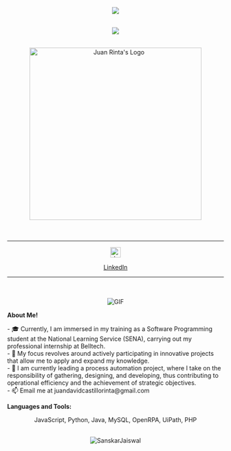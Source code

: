 <p align="center">
 <br><br>
 <img src="https://readme-typing-svg.herokuapp.com/?lines=Hey,+I'm+Juan+Rinta!!&center=true&width=360&height=30"><br>
</p>
<p align="center">
 <br>
 <img src="https://readme-typing-svg.herokuapp.com/?lines=Welcome+to+my+Github+Profile!!&center=true&width=360&height=30">
 <br><br>
</p>
<div align="center">
  <img align="center" alt="Juan Rinta's Logo" width="400px" src="https://i.imgur.com/YS3w9Vu.jpg" />
</div>

<br/>
<br/>

<hr>

<a href="https://www.linkedin.com/in/juancastillor/">
  <div align="center">
    <img align="center" alt="Juan Rinta's LinkedIn" width="24px" src="https://img.icons8.com/nolan/96/linkedin.png" />
    <p>LinkedIn</p>
  </div>
</a>

<hr>

<br/>
<br/>
<div align="center">
  <img align="center" alt="GIF" src="https://media.giphy.com/media/LmNwrBhejkK9EFP504/giphy.gif" />
</div>
</div>

**About Me!**

<p align="left">
- 🎓 Currently, I am immersed in my training as a Software Programming student at the National Learning Service (SENA), carrying out my professional internship at Belltech.<br>
- 🚀 My focus revolves around actively participating in innovative projects that allow me to apply and expand my knowledge.<br>
- 🤖 I am currently leading a process automation project, where I take on the responsibility of gathering, designing, and developing, thus contributing to operational efficiency and the achievement of strategic objectives. <br>
- 📫 Email me at juandavidcastillorinta@gmail.com<br>
</p>




**Languages and Tools:**  
<div align="center">
<p>JavaScript, Python, Java, MySQL, OpenRPA, UiPath, PHP</p>
<br>
<img align="center" src="https://github-readme-streak-stats.herokuapp.com/?user=juanrinta&count_private=true&theme=radical" alt="SanskarJaiswal" />
</div>